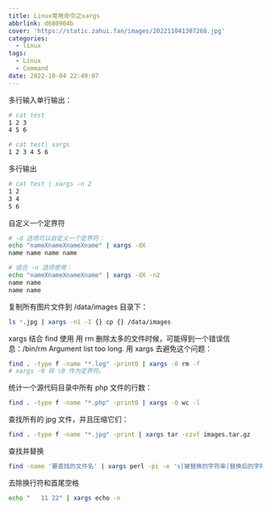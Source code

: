 ```yaml
---
title: Linux常用命令之xargs
abbrlink: d680904b
cover: 'https://static.zahui.fan/images/202211041307268.jpg'
categories:
  - linux
tags:
  - Linux
  - Command
date: 2022-10-04 22:49:07
---
```



多行输入单行输出：

```bash
# cat test
1 2 3
4 5 6

# cat test| xargs
1 2 3 4 5 6
```

多行输出

```bash
# cat test | xargs -n 2
1 2
3 4
5 6
```
自定义一个定界符

```bash
# -d 选项可以自定义一个定界符：
echo "nameXnameXnameXname" | xargs -dX
name name name name

# 结合 -n 选项使用：
echo "nameXnameXnameXname" | xargs -dX -n2
name name
name name
```

复制所有图片文件到 /data/images 目录下：

```bash
ls *.jpg | xargs -n1 -I {} cp {} /data/images
```

xargs 结合 find 使用
用 rm 删除太多的文件时候，可能得到一个错误信息：/bin/rm Argument list too long. 用 xargs 去避免这个问题：

```bash
find . -type f -name "*.log" -print0 | xargs -0 rm -f
# xargs -0 将 \0 作为定界符。
```

统计一个源代码目录中所有 php 文件的行数：

```bash
find . -type f -name "*.php" -print0 | xargs -0 wc -l
```

查找所有的 jpg 文件，并且压缩它们：

```bash
find . -type f -name "*.jpg" -print | xargs tar -czvf images.tar.gz
```

查找并替换

```bash
find -name '要查找的文件名' | xargs perl -pi -e 's|被替换的字符串|替换后的字符串|g'
```

去除换行符和首尾空格

```bash
echo "   11 22" | xargs echo -n
```